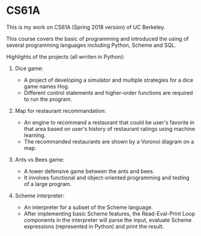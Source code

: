 # CS61A

This is my work on CS61A (Spring 2018 version) of UC Berkeley.

This course covers the basic of programming and introduced the using of several programming languages including Python, Scheme and SQL.

Highlights of the projects (all wrriten in Python):

1. Dice game:

    - A project of developing a simulator and multiple strategies for a dice game names Hog.    
    - Different control statements and higher-order functions are required to run the program.
    
2. Map for restaurant recommandation:

    - An engine to recommand a restaurant that could be user's favorite in that area based on user's history of restaurant ratings using machine learning. 
    - The recommanded restaurants are shown by a Voronoi diagram on a map.
    
3. Ants vs Bees game:

    - A tower defensive game between the ants and bees.     
    - It involves functional and object-oriented programming and testing of a large program. 
    
4. Scheme interpreter:

    - An interpreter for a subset of the Scheme language.     
    - After implementing basic Scheme features, the Read-Eval-Print Loop components in the interpreter will parse the input, evaluate 
    Scheme expressions (represented in Python) and print the result. 
